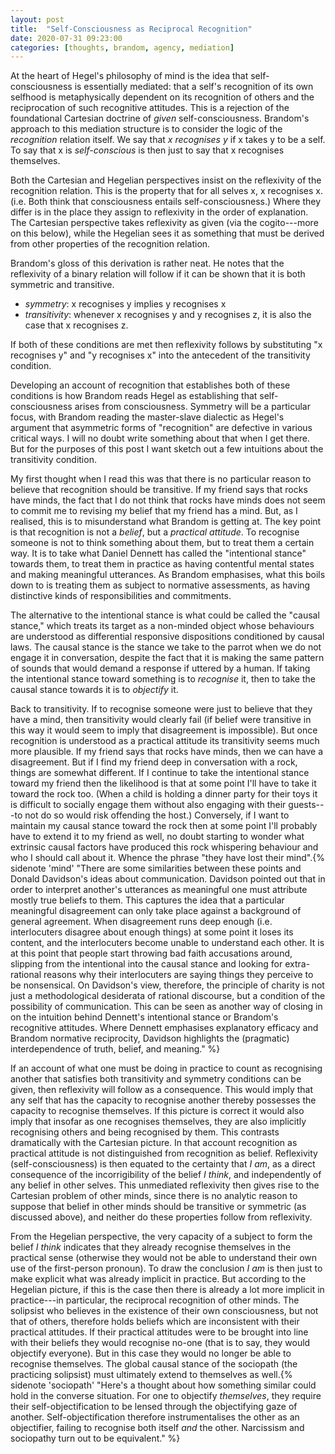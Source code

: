 ```yaml
---
layout: post
title:  "Self-Consciousness as Reciprocal Recognition"
date: 2020-07-31 09:23:00
categories: [thoughts, brandom, agency, mediation]
---
```


At the heart of Hegel's philosophy of mind is the idea that self-consciousness is essentially mediated: that a self's recognition of its own selfhood is metaphysically dependent on its recognition of others and the reciprocation of such recognitive attitudes. This is a rejection of the foundational Cartesian doctrine of _given_ self-consciousness. Brandom's approach to this mediation structure is to consider the logic of the _recognition_ relation itself. We say that _x recognises y_ if x takes y to be a self. To say that x is _self-conscious_ is then just to say that x recognises themselves.

<!--more-->

Both the Cartesian and Hegelian perspectives insist on the reflexivity of the recognition relation. This is the property that for all selves x, x recognises x. (i.e. Both think that consciousness entails self-consciousness.) Where they differ is in the place they assign to reflexivity in the order of explanation. The Cartesian perspective takes reflexivity as given (via the cogito---more on this below), while the Hegelian sees it as something that must be derived from other properties of the recognition relation.

Brandom's gloss of this derivation is rather neat. He notes that the reflexivity of a binary relation will follow if it can be shown that it is both symmetric and transitive.

- _symmetry_: x recognises y implies y recognises x
- _transitivity_: whenever x recognises y and y recognises z, it is also the case that x recognises z.

If both of these conditions are met then reflexivity follows by substituting "x recognises y" and "y recognises x" into the antecedent of the transitivity condition.

Developing an account of recognition that establishes both of these conditions is how Brandom reads Hegel as establishing that self-consciousness arises from consciousness. Symmetry will be a particular focus, with Brandom reading the master-slave dialectic as Hegel's argument that asymmetric forms of "recognition" are defective in various critical ways. I will no doubt write something about that when I get there. But for the purposes of this post I want sketch out a few intuitions about the transitivity condition.

My first thought when I read this was that there is no particular reason to believe that recognition should be transitive. If my friend says that rocks have minds, the fact that I do not think that rocks have minds does not seem to commit me to revising my belief that my friend has a mind. But, as I realised, this is to misunderstand what Brandom is getting at. The key point is that recognition is not a _belief_, but a _practical attitude_. To recognise someone is not to think something about them, but to treat them a certain way. It is to take what Daniel Dennett has called the "intentional stance" towards them, to treat them in practice as having contentful mental states and making meaningful utterances. As Brandom emphasises, what this boils down to is treating them as subject to normative assessments, as having distinctive kinds of responsibilities and commitments.

The alternative to the intentional stance is what could be called the "causal stance," which treats its target as a non-minded object whose behaviours are understood as differential responsive dispositions conditioned by causal laws. The causal stance is the stance we take to the parrot when we do not engage it in conversation, despite the fact that it is making the same pattern of sounds that would demand a response if uttered by a human. If taking the intentional stance toward something is to _recognise_ it, then to take the causal stance towards it is to _objectify_ it.

Back to transitivity. If to recognise someone were just to believe that they have a mind, then transitivity would clearly fail (if belief were transitive in this way it would seem to imply that disagreement is impossible). But once recognition is understood as a practical attitude its transitivity seems much more plausible. If my friend says that rocks have minds, then we can have a disagreement. But if I find my friend deep in conversation with a rock, things are somewhat different. If I continue to take the intentional stance toward my friend then the likelihood is that at some point I'll have to take it toward the rock too. (When a child is holding a dinner party for their toys it is difficult to socially engage them without also engaging with their guests---to not do so would risk offending the host.) Conversely, if I want to maintain my causal stance toward the rock then at some point I'll probably have to extend it to my friend as well, no doubt starting to wonder what extrinsic causal factors have produced this rock whispering behaviour and who I should call about it. Whence the phrase "they have lost their mind".{% sidenote 'mind' "There are some similarities between these points and Donald Davidson's ideas about communication. Davidson pointed out that in order to interpret another's utterances as meaningful one must attribute mostly true beliefs to them. This captures the idea that a particular meaningful disagreement can only take place against a background of general agreement. When disagreement runs deep enough (i.e. interlocuters disagree about enough things) at some point it loses its content, and the interlocuters become unable to understand each other. It is at this point that people start throwing bad faith accusations around, slipping from the intentional into the causal stance and looking for extra-rational reasons why their interlocuters are saying things they perceive to be nonsensical. On Davidson's view, therefore, the principle of charity is not just a methodological desiderata of rational discourse, but a condition of the possibility of communication. This can be seen as another way of closing in on the intuition behind Dennett's intentional stance or Brandom's recognitive attitudes. Where Dennett emphasises explanatory efficacy and Brandom normative reciprocity, Davidson highlights the (pragmatic) interdependence of truth, belief, and meaning." %}

If an account of what one must be doing in practice to count as recognising another that satisfies both transitivity and symmetry conditions can be given, then reflexivity will follow as a consequence. This would imply that any self that has the capacity to recognise another thereby possesses the capacity to recognise themselves. If this picture is correct it would also imply that insofar as one recognises themselves, they are also implicitly recognising others and being recognised by them. This contrasts dramatically with the Cartesian picture. In that account recognition as practical attitude is not distinguished from recognition as belief. Reflexivity (self-consciousness) is then equated to the certainty that _I am_, as a direct consequence of the incorrigibility of the belief _I think_, and independently of any belief in other selves. This unmediated reflexivity then gives rise to the Cartesian problem of other minds, since there is no analytic reason to suppose that belief in other minds should be transitive or symmetric (as discussed above), and neither do these properties follow from reflexivity.

From the Hegelian perspective, the very capacity of a subject to form the belief _I think_ indicates that they already recognise themselves in the practical sense (otherwise they would not be able to understand their own use of the first-person pronoun). To draw the conclusion _I am_ is then just to make explicit what was already implicit in practice. But according to the Hegelian picture, if this is the case then there is already a lot more implicit in practice---in particular, the reciprocal recognition of other minds. The solipsist who believes in the existence of their own consciousness, but not that of others, therefore holds beliefs which are inconsistent with their practical attitudes. If their practical attitudes were to be brought into line with their beliefs they would recognise no-one (that is to say, they would objectify everyone). But in this case they would no longer be able to recognise themselves. The global causal stance of the sociopath (the practicing solipsist) must ultimately extend to themselves as well.{% sidenote 'sociopath' "Here's a thought about how something similar could hold in the converse situation. For one to objectify _themselves_, they require their self-objectification to be lensed through the objectifying gaze of another. Self-objectification therefore instrumentalises the other as an objectifier, failing to recognise both itself _and_ the other. Narcissism and sociopathy turn out to be equivalent." %}
